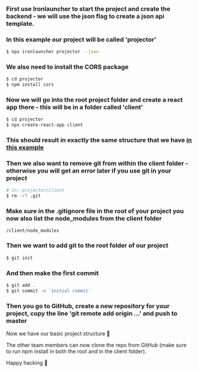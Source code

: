 ### First use Ironlauncher to start the project and create the backend - we will use the json flag to create a json api template.

### In this example our project will be called 'projector'

```bash
$ npx ironlauncher projector --json
```

### We also need to install the CORS package 
```bash
$ cd projector
$ npm install cors
```

### Now we will go into the root project folder and create a react app there - this will be in a folder called 'client'
```bash
$ cd projector
$ npx create-react-app client
```

### This should result in exactly the same structure that we have [in this example](https://github.com/WDFT-Berlin-January-2021/w8d1/tree/master/projector)

### Then we also want to remove git from within the client folder - otherwise you will get an error later if you use git in your project

```bash
# in: projector/client
$ rm -rf .git
```

### Make sure in the .gitignore file in the root of your project you now also list the node_modules from the client folder

```
/client/node_modules
```

### Then we want to add git to the root folder of our project

```bash
$ git init
```

### And then make the first commit

```bash
$ git add .
$ git commit -m 'initial commit'
```

### Then you go to GitHub, create a new repository for your project, copy the line 'git remote add origin ...' and push to master

Now we have our basic project structure 💪 

The other team members can now clone the repo from GitHub (make sure to run npm install in both the root and in the client folder).

Happy hacking 💙